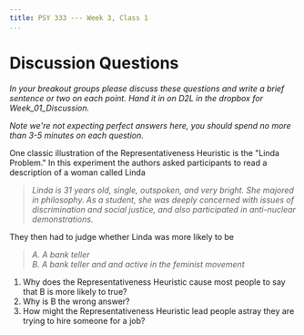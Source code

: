 ```yaml
---
title: PSY 333 --- Week 3, Class 1
...
```


# Discussion Questions

_In your breakout groups please discuss these questions and write a brief sentence or two on each point.  Hand it in on D2L in the dropbox for Week_01_Discussion._

_Note we're not expecting perfect answers here, you should spend no more than 3-5 minutes on each question._

One classic illustration of the Representativeness Heuristic is the "Linda Problem."  In this experiment the authors asked participants to read a description of a woman called Linda

> _Linda is 31 years old, single, outspoken, and very bright. She majored in philosophy. As a student, she was deeply concerned with issues of discrimination and social justice, and also participated in anti-nuclear demonstrations._

They then had to judge whether Linda was more likely to be


  > <i>A. A bank teller</i><br>
  > <i>B. A bank teller and and active in the feminist movement</i>


  1. Why does the Representativeness Heuristic cause most people to say that B is more likely to true?
  2. Why is B the wrong answer?
  3. How might the Representativeness Heuristic lead people astray they are trying to hire someone for a job?
